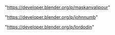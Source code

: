 "https://developer.blender.org/p/maskanvalipour"

"https://developer.blender.org/p/johnnumb"

 
"https://developer.blender.org/p/lordodin"


 
